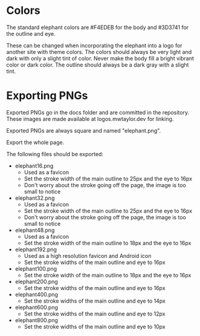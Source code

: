 # Colors

The standard elephant colors are #F4EDEB for the body and #3D3741 for the outline and eye. 

These can be changed when incorporating the elephant into a logo for another site with theme 
colors. The colors should always be very light and dark with only a slight tint of color. Never
make the body fill a bright vibrant color or dark color. The outline should always be a dark 
gray with a slight tint.

# Exporting PNGs

Exported PNGs go in the docs folder and are committed in the repository. These images are
made available at logos.mwtaylor.dev for linking.

Exported PNGs are always square and named "elephant<width in pixels>.png".

Export the whole page.

The following files should be exported:
- elephant16.png
  - Used as a favicon
  - Set the stroke width of the main outline to 25px and the eye to 16px
  - Don't worry about the stroke going off the page, the image is too small to notice
- elephant32.png
  - Used as a favicon
  - Set the stroke width of the main outline to 25px and the eye to 16px
  - Don't worry about the stroke going off the page, the image is too small to notice
- elephant48.png
  - Used as a favicon
  - Set the stroke width of the main outline to 18px and the eye to 16px
- elephant192.png
  - Used as a high resolution favicon and Android icon
  - Set the stroke widths of the main outline and eye to 16px
- elephant100.png
  - Set the stroke width of the main outline to 18px and the eye to 16px
- elephant200.png
  - Set the stroke widths of the main outline and eye to 16px
- elephant400.png
  - Set the stroke widths of the main outline and eye to 14px
- elephant600.png
  - Set the stroke widths of the main outline and eye to 12px
- elephant800.png
  - Set the stroke widths of the main outline and eye to 10px

